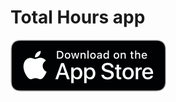 # Total Hours app

[![Download on the App Store](Resources/Download_on_the_App_Store_badge.png)](https://apps.apple.com/app/total-hours/id1554679226)
